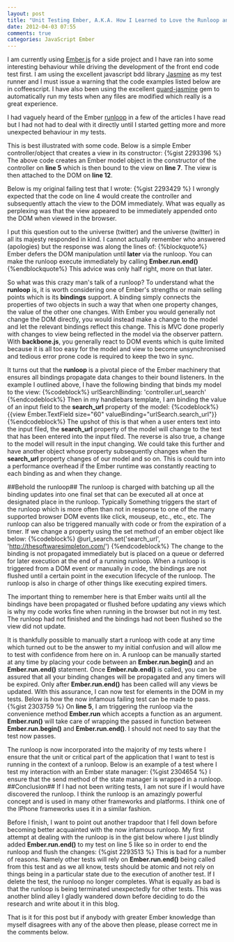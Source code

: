 ```yaml
---
layout: post
title: "Unit Testing Ember, A.K.A. How I Learned to Love the Runloop and Stop Worrying"
date: 2012-04-03 07:55
comments: true
categories: JavaScript Ember
---
```

I am currently using <a href="http://emberjs.com/">Ember.js</a> for a side project and I have ran into some interesting behaviour while driving the development of the front end code test first.  I am using the excellent javascript bdd library <a href="http://pivotal.github.com/jasmine/" target="_blank">Jasmine</a> as my test runner and I must issue a warning that the code examples listed below are in coffeescript.  I have also been using the excellent <a href="https://github.com/netzpirat/guard-jasmine">guard-jasmine</a> gem to automatically run my tests when any files are modified which really is a great experience.  

I had vaguely heard of the Ember <a href="http://blog.sproutcore.com/the-run-loop-part-1/">runloop</a> in a few of the articles I have read but I had not had to deal with it directly until I started getting more and more unexpected behaviour in my tests.

This is best illustrated with some code.  Below is a simple Ember controller/object that creates a view in its constructor:
{%gist 2293396 %}
The above code creates an Ember model object in the constructor of the controller on **line 5** which is then bound to the view on **line 7**.  The view is then attached to the DOM on **line 12**. 

Below is my original failing test that I wrote:
{%gist 2293429 %}
I wrongly expected that the code on line 4 would create the controller and subsequently attach the view to the DOM immediately.  What was equally as perplexing was that the view appeared to be immediately appended onto the DOM when viewed in the browser.

I put this question out to the universe (twitter) and the universe (twitter) in all its majesty responded in kind.  I cannot actually remember who answered (apologies) but the response was along the lines of:
{%blockquote%}
Ember defers the DOM manipulation until <strong>later</strong> via the runloop.  You can make the runloop execute immediately by calling <strong>Ember.run.end()</strong>
{%endblockquote%}
This advice was only half right, more on that later.

So what was this crazy man's talk of a runloop?  To understand what the **runloop** is, it is worth considering one of Ember's strengths or main selling points which is its **bindings** support.  A binding simply connects the properties of two objects in such a way that when one property changes, the value of the other one changes.  With Ember you would generally not change the DOM directly, you would instead make a change to the model and let the relevant bindings reflect this change.  This is MVC done properly with changes to view being reflected in the model via the observer pattern.  With **backbone.js**, you generally react to DOM events which is quite limited because it is all too easy for the model and view to become unsynchronised and tedious error prone code is required to keep the two in sync. 

It turns out that the **runloop** is a pivotal piece of the Ember machinery that ensures all bindings propagate data changes to their bound listeners.  In the example I outlined above, I have the following binding that binds my model to the view:
{%codeblock%}
urlSearchBinding: 'controller.url_search'
{%endcodeblock%}
Then in my handlebars template, I am binding the value of an input field to the **search_url** property of the model:
{%codeblock%}
\{\{view Ember.TextField size="60" valueBinding="urlSearch.search_url"\}\}
{%endcodeblock%}
The upshot of this is that when a user enters text into the input filed, the **search_url** property of the model will change to the text that has been entered into the input filed.  The reverse is also true, a change to the model will result in the input changing.  We could take this further and have another object whose property subsequently changes when the **search_url** property changes of our model and so on.  This is could turn into a performance overhead if the Ember runtime was constantly reacting to each binding as and when they change.  

##Behold the runloop##
The runloop is charged with batching up all the binding updates into one final set that can be executed all at once at designated place in the runloop.  Typically Something triggers the start of the runloop which is more often than not in response to one of the many supported browser DOM events like click, mouseup, etc., etc., etc.  The runloop can also be triggered manually with code or from the expiration of a timer.  If we change a property using the set method of an ember object like below:
{%codeblock%}
@url_search.set('search_url', 'http://thesoftwaresimpleton.com/')
{%endcodeblock%}
The change to the binding is not propagated immediately but is placed on a queue or deferred for later execution at the end of a running runloop.  When a runloop is triggered from a DOM event or manually in code, the bindings are not flushed until a certain point in the execution lifecycle of the runloop.  The runloop is also in charge of other things like executing expired timers.  

The important thing to remember here is that Ember waits until all the bindings have been propagated or flushed before updating any views which is why my code works fine when running in the browser but not in my test.  The runloop had not finished and the bindings had not been flushed so the view did not update.

It is thankfully possible to manually start a runloop with code at any time which turned out to be the answer to my initial confusion and will allow me to test with confidence from here on in.  A runloop can be manually started at any time by placing your code between an **Ember.run.begin()** and an **Ember.run.end()** statement.  Once **Ember.rub.end()** is called, you can be assured that all your binding changes will be propagated and any timers will be expired.  Only after **Ember.run.end()** has been called will any views be updated.  With this assurance, I can now test for elements in the DOM in my tests.  Below is how the now infamous failing test can be made to pass. 
{%gist 2303759 %}
On **line 5**, I am triggering the runloop via the convenience method **Ember.run** which accepts a function as an argument.  **Ember.run()** will take care of wrapping the passed in function between **Ember.run.begin()** and **Ember.run.end()**.  I should not need to say that the test now passes.

The runloop is now incorporated into the majority of my tests where I ensure that the unit or critical part of the application that I want to test is running in the context of a runloop.  Below is an example of a test where I test my interaction with an Ember state manager:
{%gist 2304654 %}
I ensure that the send method of the state manager is wrapped in a runloop.
##Conclusion##
If I had not been writing tests, I am not sure if I would have discovered the runloop.  I think the runloop is an amazingly powerful concept and is used in many other frameworks and platforms.  I think one of the IPhone frameworks uses it in a similar fashion.  

Before I finish, I want to point out another trapdoor that I fell down before becoming better acquainted with the now infamous runloop.
My first attempt at dealing with the runloop is in the gist below where I just blindly added **Ember.run.end()** to my test on line 5 like so in order to end the runloop and flush the changes:
{%gist 2293513 %}
This is bad for a number of reasons.  Namely other tests will rely on **Ember.run.end()** being called from this test and as we all know, tests should be atomic and not rely on things being in a particular state due to the execution of another test.  If I delete the test, the runloop no longer completes.  What is equally as bad is that the runloop is being terminated unexpectedly for other tests.  This was another blind alley I gladly wandered down before deciding to do the research and write about it in this blog.

That is it for this post but if anybody with greater Ember knowledge than myself disagrees with any of the above then please, please correct me in the comments below.